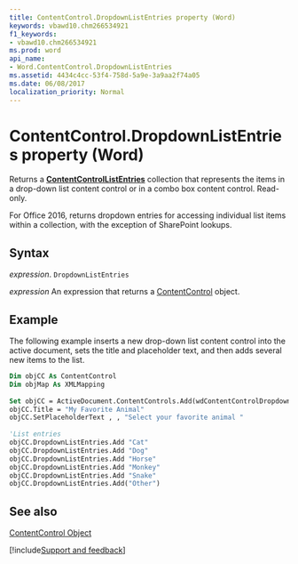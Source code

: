 ```yaml
---
title: ContentControl.DropdownListEntries property (Word)
keywords: vbawd10.chm266534921
f1_keywords:
- vbawd10.chm266534921
ms.prod: word
api_name:
- Word.ContentControl.DropdownListEntries
ms.assetid: 4434c4cc-53f4-758d-5a9e-3a9aa2f74a05
ms.date: 06/08/2017
localization_priority: Normal
---
```



# ContentControl.DropdownListEntries property (Word)

Returns a  **[ContentControlListEntries](Word.ContentControlListEntries.md)** collection that represents the items in a drop-down list content control or in a combo box content control. Read-only.

For Office 2016, returns dropdown entries for accessing individual list items within a collection, with the exception of SharePoint lookups.

## Syntax

_expression_. `DropdownListEntries`

 _expression_ An expression that returns a [ContentControl](./Word.ContentControl.md) object.


## Example

The following example inserts a new drop-down list content control into the active document, sets the title and placeholder text, and then adds several new items to the list.


```vb
Dim objCC As ContentControl 
Dim objMap As XMLMapping 
 
Set objCC = ActiveDocument.ContentControls.Add(wdContentControlDropdownList) 
objCC.Title = "My Favorite Animal" 
objCC.SetPlaceholderText , , "Select your favorite animal " 
 
'List entries 
objCC.DropdownListEntries.Add "Cat" 
objCC.DropdownListEntries.Add "Dog" 
objCC.DropdownListEntries.Add "Horse" 
objCC.DropdownListEntries.Add "Monkey" 
objCC.DropdownListEntries.Add "Snake" 
objCC.DropdownListEntries.Add("Other")
```


## See also


[ContentControl Object](Word.ContentControl.md)

[!include[Support and feedback](~/includes/feedback-boilerplate.md)]